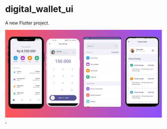 # digital_wallet_ui

A new Flutter project.

![Image Alt](https://github.com/Mahafujmr/Digital-Wallet-App--UI/blob/2e086ad64e7ca7c64ff8db7d156f9080f9925b9e/1.png),
